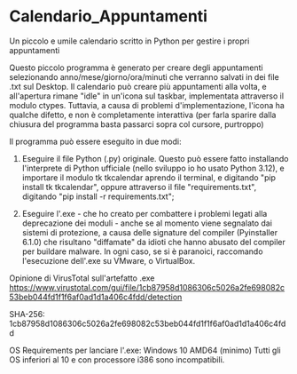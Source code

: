 # Calendario_Appuntamenti
Un piccolo e umile calendario scritto in Python per gestire i propri appuntamenti

Questo piccolo programma è generato per creare degli appuntamenti selezionando anno/mese/giorno/ora/minuti che verranno salvati in dei file .txt sul Desktop.
Il calendario può creare più appuntamenti alla volta, e all'apertura rimane "idle" in un'icona sul taskbar, implementata attraverso il modulo ctypes. Tuttavia, a causa di problemi d'implementazione, l'icona ha qualche difetto, e non è completamente interattiva (per farla sparire dalla chiusura del programma basta passarci sopra col cursore, purtroppo)

Il programma può essere eseguito in due modi:

1. Eseguire il file Python (.py) originale. Questo può essere fatto installando l'interprete di Python ufficiale (nello sviluppo io ho usato Python 3.12), e importare il modulo tk tkcalendar aprendo il terminal, e digitando
   "pip install tk tkcalendar", oppure attraverso il file "requirements.txt", digitando "pip install -r requirements.txt";

2. Eseguire l'.exe - che ho creato per combattere i problemi legati alla deprecazione dei moduli - anche se al momento viene segnalato dai sistemi di protezione, a causa delle signature del compiler (Pyinstaller 6.1.0) che risultano       "diffamate" da idioti che hanno abusato del compiler per buildare malware.
   In ogni caso, se si è paranoici, raccomando l'esecuzione dell'.exe su VMware, o VirtualBox.

Opinione di VirusTotal sull'artefatto .exe
https://www.virustotal.com/gui/file/1cb87958d1086306c5026a2fe698082c53beb044fd1f1f6af0ad1d1a406c4fdd/detection

SHA-256: 1cb87958d1086306c5026a2fe698082c53beb044fd1f1f6af0ad1d1a406c4fdd

OS Requirements per lanciare l'.exe: Windows 10 AMD64 (minimo)
Tutti gli OS inferiori al 10 e con processore i386 sono incompatibili.
